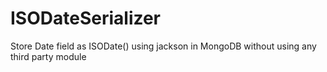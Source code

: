 # ISODateSerializer
Store Date field as ISODate() using jackson in MongoDB without using any third party module
